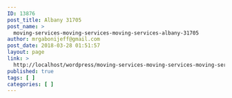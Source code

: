 ```yaml
---
ID: 13876
post_title: Albany 31705
post_name: >
  moving-services-moving-services-moving-services-albany-31705
author: mrgabonijeff@gmail.com
post_date: 2018-03-28 01:51:57
layout: page
link: >
  http://localhost/wordpress/moving-services-moving-services-moving-services-albany-31705/
published: true
tags: [ ]
categories: [ ]
---
```

